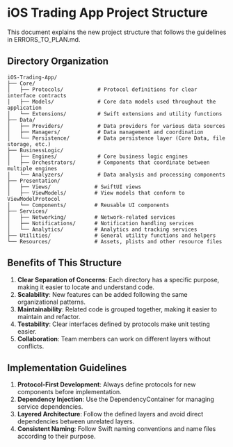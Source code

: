 # iOS Trading App Project Structure

This document explains the new project structure that follows the guidelines in ERRORS_TO_PLAN.md.

## Directory Organization

```
iOS-Trading-App/
├── Core/
│   ├── Protocols/           # Protocol definitions for clear interface contracts
│   ├── Models/              # Core data models used throughout the application
│   └── Extensions/          # Swift extensions and utility functions
├── Data/
│   ├── Providers/           # Data providers for various data sources
│   ├── Managers/            # Data management and coordination
│   └── Persistence/         # Data persistence layer (Core Data, file storage, etc.)
├── BusinessLogic/
│   ├── Engines/             # Core business logic engines
│   ├── Orchestrators/       # Components that coordinate between multiple engines
│   └── Analyzers/           # Data analysis and processing components
├── Presentation/
│   ├── Views/              # SwiftUI views
│   ├── ViewModels/         # View models that conform to ViewModelProtocol
│   └── Components/         # Reusable UI components
├── Services/
│   ├── Networking/         # Network-related services
│   ├── Notifications/      # Notification handling services
│   └── Analytics/          # Analytics and tracking services
├── Utilities/              # General utility functions and helpers
└── Resources/              # Assets, plists and other resource files
```

## Benefits of This Structure

1. **Clear Separation of Concerns**: Each directory has a specific purpose, making it easier to locate and understand code.
2. **Scalability**: New features can be added following the same organizational patterns.
3. **Maintainability**: Related code is grouped together, making it easier to maintain and refactor.
4. **Testability**: Clear interfaces defined by protocols make unit testing easier.
5. **Collaboration**: Team members can work on different layers without conflicts.

## Implementation Guidelines

1. **Protocol-First Development**: Always define protocols for new components before implementation.
2. **Dependency Injection**: Use the DependencyContainer for managing service dependencies.
3. **Layered Architecture**: Follow the defined layers and avoid direct dependencies between unrelated layers.
4. **Consistent Naming**: Follow Swift naming conventions and name files according to their purpose.